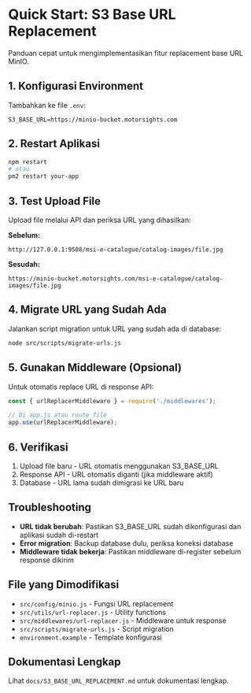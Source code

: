 # Quick Start: S3 Base URL Replacement

Panduan cepat untuk mengimplementasikan fitur replacement base URL MinIO.

## 1. Konfigurasi Environment

Tambahkan ke file `.env`:

```env
S3_BASE_URL=https://minio-bucket.motorsights.com
```

## 2. Restart Aplikasi

```bash
npm restart
# atau
pm2 restart your-app
```

## 3. Test Upload File

Upload file melalui API dan periksa URL yang dihasilkan:

**Sebelum:**
```
http://127.0.0.1:9508/msi-e-catalogue/catalog-images/file.jpg
```

**Sesudah:**
```
https://minio-bucket.motorsights.com/msi-e-catalogue/catalog-images/file.jpg
```

## 4. Migrate URL yang Sudah Ada

Jalankan script migration untuk URL yang sudah ada di database:

```bash
node src/scripts/migrate-urls.js
```

## 5. Gunakan Middleware (Opsional)

Untuk otomatis replace URL di response API:

```javascript
const { urlReplacerMiddleware } = require('./middlewares');

// Di app.js atau route file
app.use(urlReplacerMiddleware);
```

## 6. Verifikasi

1. Upload file baru - URL otomatis menggunakan S3_BASE_URL
2. Response API - URL otomatis diganti (jika middleware aktif)
3. Database - URL lama sudah dimigrasi ke URL baru

## Troubleshooting

- **URL tidak berubah**: Pastikan S3_BASE_URL sudah dikonfigurasi dan aplikasi sudah di-restart
- **Error migration**: Backup database dulu, periksa koneksi database
- **Middleware tidak bekerja**: Pastikan middleware di-register sebelum response dikirim

## File yang Dimodifikasi

- `src/config/minio.js` - Fungsi URL replacement
- `src/utils/url-replacer.js` - Utility functions
- `src/middlewares/url-replacer.js` - Middleware untuk response
- `src/scripts/migrate-urls.js` - Script migration
- `environment.example` - Template konfigurasi

## Dokumentasi Lengkap

Lihat `docs/S3_BASE_URL_REPLACEMENT.md` untuk dokumentasi lengkap.
